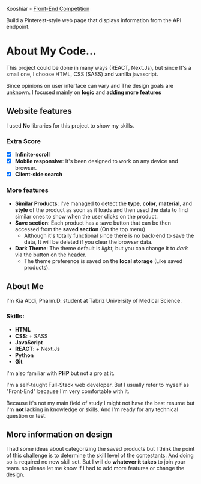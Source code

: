 Kooshiar - [Front-End Competition](https://github.com/kooshiar/competitions)

Build a Pinterest-style web page that displays information from the API endpoint.

# About My Code...

This project could be done in many ways (REACT, Next.Js), but since It's a small one, I choose HTML, CSS (SASS) and vanilla javascript.

Since opinions on user interface can vary and The design goals are unknown.
I focused mainly on **logic** and **adding more features**

## Website features

I used **No** libraries for this project to show my skills.

### Extra Score

- [x] **Infinite-scroll**
- [x] **Mobile responsive**: It's been designed to work on any device and browser.
- [x] **Client-side search**

### More features

- **Similar Products**: I've managed to detect the **type**, **color**, **material**, and **style** of the product as soon as it loads and then used the data to find similar ones to show when the user clicks on the product.
- **Save section**: Each product has a save button that can be then accessed from the **saved section** (On the top menu)
  - Although it's totally functional since there is no back-end to save the data, It will be deleted if you clear the browser data.
- **Dark Theme**: The theme default is _light_, but you can change it to _dark_ via the button on the header.
  - The theme preference is saved on the **local storage** (Like saved products).

## About Me

I'm Kia Abdi, Pharm.D. student at Tabriz University of Medical Science.

### Skills:

- **HTML**
- **CSS**: + SASS
- **JavaScript**
- **REACT**: + Next.Js
- **Python**
- **Git**

I'm also familiar with **PHP** but not a pro at it.

I'm a self-taught Full-Stack web developer. But I usually refer to myself as "Front-End" because I'm very comfortable with it.

Because it's not my main field of study I might not have the best resume but I'm **not** lacking in knowledge or skills. And I'm ready for any technical question or test.

## More information on design

I had some ideas about categorizing the saved products but I think the point of this challenge is to determine the skill level of the contestants. And doing so is required no new skill set. But I will do **whatever it takes** to join your team. so please let me know if I had to add more features or change the design.
